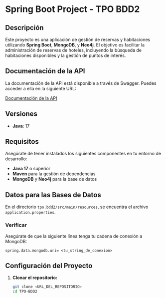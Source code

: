 # Spring Boot Project - TPO BDD2

## Descripción

Este proyecto es una aplicación de gestión de reservas y habitaciones utilizando **Spring Boot**, **MongoDB**, y **Neo4j**. El objetivo es facilitar la administración de reservas de hoteles, incluyendo la búsqueda de habitaciones disponibles y la gestión de puntos de interés.

## Documentación de la API

La documentación de la API está disponible a través de Swagger. Puedes acceder a ella en la siguiente URL:

[Documentación de la API](http://localhost:8080/swagger-ui.html)

## Versiones

- **Java**: 17

## Requisitos

Asegúrate de tener instalados los siguientes componentes en tu entorno de desarrollo:

- **Java 17** o superior
- **Maven** para la gestión de dependencias
- **MongoDB** y **Neo4j** para la base de datos

## Datos para las Bases de Datos

En el directorio `tpo.bdd2/src/main/resources`, se encuentra el archivo `application.properties`.

### Verificar

Asegúrate de que la siguiente línea tenga tu cadena de conexión a MongoDB:

```properties
spring.data.mongodb.uri= <tu_string_de_conexion>
```

## Configuración del Proyecto

1. **Clonar el repositorio:**

   ```bash
   git clone <URL_DEL_REPOSITORIO>
   cd TPO-BDD2
   ```
